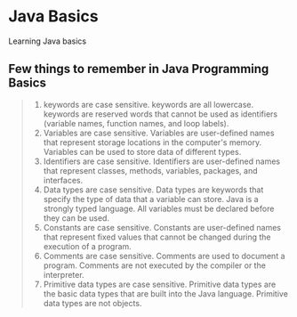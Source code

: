 # Java Basics

Learning Java basics

## Few things to remember in Java Programming Basics

> 1. keywords are case sensitive. keywords are all lowercase. keywords are reserved words that cannot be used as identifiers (variable names, function names, and loop labels).
> 1. Variables are case sensitive. Variables are user-defined names that represent storage locations in the computer's memory. Variables can be used to store data of different types.
> 1. Identifiers are case sensitive. Identifiers are user-defined names that represent classes, methods, variables, packages, and interfaces.
> 1. Data types are case sensitive. Data types are keywords that specify the type of data that a variable can store. Java is a strongly typed language. All variables must be declared before they can be used.
> 1. Constants are case sensitive. Constants are user-defined names that represent fixed values that cannot be changed during the execution of a program.
> 1. Comments are case sensitive. Comments are used to document a program. Comments are not executed by the compiler or the interpreter.
> 1. Primitive data types are case sensitive. Primitive data types are the basic data types that are built into the Java language. Primitive data types are not objects.
